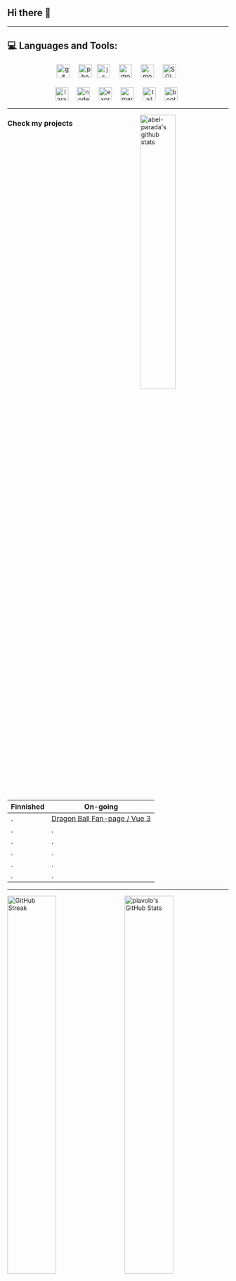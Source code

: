 ## Hi there 👋

<!--
**christianpasinrey/christianpasinrey** is a ✨ _special_ ✨ repository because its `README.md` (this file) appears on your GitHub profile.

Here are some ideas to get you started:

- 🔭 I’m currently working on ...
- 🌱 I’m currently learning ...
- 👯 I’m looking to collaborate on ...
- 🤔 I’m looking for help with ...
- 💬 Ask me about ...
- 📫 How to reach me: ...
- 😄 Pronouns: ...
- ⚡ Fun fact: ...
-->
***

## 💻 Languages and Tools:

<div align="center">
  <img src="https://img.shields.io/badge/-Git-F05032?style=for-the-badge&logo=git&logoColor=white" alt="git" height="30" style="vertical-align:top; margin:4px">&nbsp;&nbsp;
  <img src="https://img.shields.io/badge/php-777BB4?style=for-the-badge&logo=php&logoColor=white" alt="php" height="30" style="vertical-align:top; margin:4px">
  <img src="https://img.shields.io/badge/-JavaScript-E5D10F?&style=for-the-badge&logo=javascript&logoColor=black" alt="js" height="30" style="vertical-align:top; margin:4px">&nbsp;&nbsp;
  <img src="https://img.shields.io/badge/-html5-E34F26?&style=for-the-badge&logo=html5&logoColor=white" alt="mongo" height="30" style="vertical-align:top; margin:4px">&nbsp;&nbsp;
 <img src="https://img.shields.io/badge/-css3-1572B6?&style=for-the-badge&logo=css3&logoColor=white" alt="mongo" height="30" style="vertical-align:top; margin:4px">&nbsp;&nbsp;
   <img src="https://img.shields.io/badge/SQL-00618A?style=for-the-badge&logo=sqlite&logoColor=E48E00" alt="SQL" height="30" style="vertical-align:top; margin:4px">&nbsp;&nbsp;

  <img src="https://img.shields.io/badge/laravel-red?style=for-the-badge&logo=laravel&logoColor=white" alt="laravel" height="30" style="vertical-align:top; margin:4px">&nbsp;&nbsp;
 <img src="https://img.shields.io/badge/Node.js-333333?style=for-the-badge&logo=nodedotjs&logoColor=84CC2B" alt="node.js" height="30" style="vertical-align:top; margin:4px">&nbsp;&nbsp;
  <img src="https://img.shields.io/badge/Express-%23404d59.svg?style=for-the-badge&logo=express&logoColor=%2361DAFB" alt="express" height="30" style="vertical-align:top; margin:4px">&nbsp;&nbsp;
 <img src="https://img.shields.io/badge/MariaDB-003545?style=for-the-badge&logo=mariadb&logoColor=C1775A" alt="mariadb" height="30" style="vertical-align:top; margin:4px">&nbsp;&nbsp;
 <img src="https://img.shields.io/badge/Tailwind_CSS-0F172A?style=for-the-badge&logo=tailwind-css&logoColor=38BDF8" alt="tailwind" height="30" style="vertical-align:top; margin:4px">&nbsp;&nbsp;
 <img src="https://img.shields.io/badge/Bootstrap-563D7C?style=for-the-badge&logo=bootstrap&logoColor=white"  alt="bootstrap" height="30" style="vertical-align:top; margin:4px">&nbsp;&nbsp;
</div>

***

<!-- (BEST THEMES: synthwave, radical) -->

<p><img width="40%" align="right" alt="abel-parada's github stats" src="https://github-readme-stats.vercel.app/api/top-langs/?username=christianpasinrey&layout=donut-vertical&hide_border=true&theme=transparent" /></p>

<!-- ![Top Langs](https://github-readme-stats.vercel.app/api/top-langs/?username=piavolo&layout=compact) -->
<!-- [![Top Langs](https://github-readme-stats.vercel.app/api/top-langs/?username=piavolo&layout=donut)](https://github.com/piavolo/github-readme-stats) -->

### Check my projects

| Finnished| On-going|
| ------------- | ------------- |
| . | <a href="https://github.com/christianpasinrey/DragonBall.git">Dragon Ball Fan-page / Vue 3</a> |
| . | . |
| . | . |
| . | . |
| . | . |
| . | . |

***

<img width="47%" align="left" alt="GitHub Streak" src="https://github-readme-streak-stats.herokuapp.com/?user=christianpasinrey&hide_border=true&theme=transparent" />
<img width="47%" align="right" alt="piavolo's GitHub Stats" src="https://github-readme-stats.vercel.app/api?username=christianpasinrey&show_icons=true&hide_border=true&theme=transparent" />
